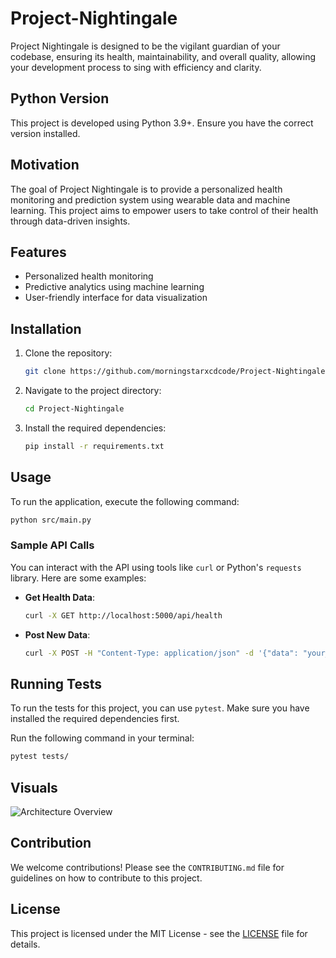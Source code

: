 # Project-Nightingale
Project Nightingale is designed to be the vigilant guardian of your codebase, ensuring its health, maintainability, and overall quality, allowing your development process to sing with efficiency and clarity.

## Python Version
This project is developed using Python 3.9+. Ensure you have the correct version installed.

## Motivation
The goal of Project Nightingale is to provide a personalized health monitoring and prediction system using wearable data and machine learning. This project aims to empower users to take control of their health through data-driven insights.

## Features
- Personalized health monitoring
- Predictive analytics using machine learning
- User-friendly interface for data visualization

## Installation
1. Clone the repository:
   ```bash
   git clone https://github.com/morningstarxcdcode/Project-Nightingale.git
   ```
2. Navigate to the project directory:
   ```bash
   cd Project-Nightingale
   ```
3. Install the required dependencies:
   ```bash
   pip install -r requirements.txt
   ```

## Usage
To run the application, execute the following command:
```bash
python src/main.py
```

### Sample API Calls
You can interact with the API using tools like `curl` or Python's `requests` library. Here are some examples:

- **Get Health Data**:
  ```bash
  curl -X GET http://localhost:5000/api/health
  ```

- **Post New Data**:
  ```bash
  curl -X POST -H "Content-Type: application/json" -d '{"data": "your_data_here"}' http://localhost:5000/api/data
  ```

## Running Tests
To run the tests for this project, you can use `pytest`. Make sure you have installed the required dependencies first.

Run the following command in your terminal:
```bash
pytest tests/
```

## Visuals
![Architecture Overview](path_to_architecture_diagram.png)

## Contribution
We welcome contributions! Please see the `CONTRIBUTING.md` file for guidelines on how to contribute to this project.

## License
This project is licensed under the MIT License - see the [LICENSE](LICENSE) file for details.
